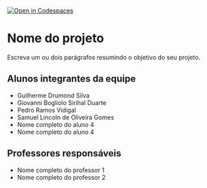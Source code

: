[![Open in Codespaces](https://classroom.github.com/assets/launch-codespace-7f7980b617ed060a017424585567c406b6ee15c891e84e1186181d67ecf80aa0.svg)](https://classroom.github.com/open-in-codespaces?assignment_repo_id=10825584)
# Nome do projeto
Escreva um ou dois parágrafos resumindo o objetivo do seu projeto.

## Alunos integrantes da equipe

* Guilherme Drumond Silva
* Giovanni Bogliolo Sirihal Duarte
* Pedro Ramos Vidigal
* Samuel Lincoln de Oliveira Gomes
* Nome completo do aluno 4
* Nome completo do aluno 4

## Professores responsáveis

* Nome completo do professor 1
* Nome completo do professor 2

